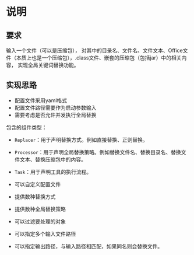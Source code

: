 # 说明

## 要求

输入一个文件（可以是压缩包），
对其中的目录名、文件名、文件文本、Office文件（本质上也是一个压缩包），.class文件、嵌套的压缩包（包括jar）中的相关内容，
实现全局关键词替换功能。

## 实现思路

* 配置文件采用yaml格式
* 配置文件路径需要作为启动参数输入
* 需要考虑是否允许并发执行全局替换

包含的组件类型：

* `Replacer`：用于声明替换方式。例如直接替换、正则替换。
* `Processor`：用于声明全局替换策略。例如替换文件名、替换目录名、替换文件文本、替换压缩包中的内容。
* `Task`：用于声明工具的执行流程。

* 可以自定义配置文件
* 提供数种替换方式
* 提供数种全局替换策略
* 可以过滤要处理的对象
* 可以指定多个输入文件路径
* 可以指定输出路径，与输入路径相匹配，如果同名则会替换文件。